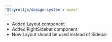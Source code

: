 ```yaml
---
'@tryrolljs/design-system': minor
---
```


- Added Layout component
- Added RightSidebar component
- Now Layout should be used instead of Sidebar
